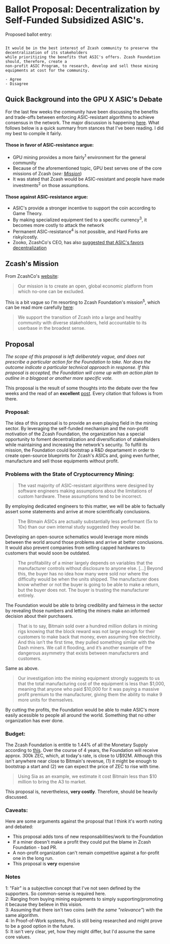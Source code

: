 # Ballot Proposal: Decentralization by Self-Funded Subsidized ASIC's.

Proposed ballot entry:

```

It would be in the best interest of Zcash community to preserve the decentralization of its stakeholders 
while prioritizing the benefits that ASIC's offers. Zcash Foundation should, therefore, create a 
non-profit ASIC Program, to research, develop and sell those mining equipments at cost for the community.

- Agree
- Disagree
```

## Quick Background into the GPU X ASIC's Debate

For the last few weeks the community have been discussing the benefits and trade-offs between enforcing ASIC-resistant algorithms to achieve consensus in the network. The major discussion is happening [here](https://forum.z.cash/t/let-s-talk-about-asic-mining/27353). What follows below is a quick summary from stances that I've been reading. I did my best to compile it fairly.

 #### Those in favor of ASIC-resistance argue:
 + GPU mining provides a more fairly<sup>1</sup> environment for the general community 
 + Because of the aforementioned topic, GPU best serves one of the core missions of Zcash (*see: [Mission](#zcashs-mission)*)
 + It was stated that Zcash would be ASIC-resistant and people have made investments<sup>2</sup> on those assumptions. 
 
 #### Those against ASIC-resistance argue:
 + ASIC's provide a stronger incentive to support the coin according to Game Theory.
 + By making specialized equipment tied to a specific currency<sup>3</sup>, it becomes more costly to attack the network
 + Permanent ASIC-resistance<sup>4</sup> is not possible, and Hard Forks are risky/costly.
 + Zooko, ZcashCo's CEO, has also [suggested that ASIC's favors decentralization](https://forum.z.cash/t/let-s-talk-about-asic-mining/27353/151)

## Zcash's Mission

From ZcashCo's [website](https://z.cash/support/faq.html#zcash-mission): 

> Our mission is to create an open, global economic platform from which no-one can be excluded.

This is a bit vague so I'm resorting to Zcash Foundation's mission<sup>5</sup>, which can be read more carefully [here](https://github.com/ZcashFoundation/ZcashFoundation/blob/master/MISSION.md):

> We support the transition of Zcash into a large and healthy community with diverse stakeholders, held accountable to its userbase in the broadest sense. 


## Proposal
  *The scope of this proposal is left deliberately vague, and does not prescribe a particular action for the Foundation to take. Nor does the outcome indicate a particular technical approach in response. If this proposal is accepted, the Foundation will come up with an action plan to outline in a blogpost or another more specific vote.* 

 This proposal is the result of some thoughts into the debate over the few weeks and the read of an **excellent** [post](https://blog.sia.tech/the-state-of-cryptocurrency-mining-538004a37f9b). Every citation that follows is from there.

 ### Proposal: 
  The idea of this proposal is to provide an even playing field in the mining sector. By leveraging the self-funded mechanism and the non-profit motivation of the Zcash Foundation, the organization has a special opportunity to foment decentralization and diversification of stakeholders while maintaining and increasing the network's security. 
  To fulfill its mission, the Foundation could bootstrap a R&D departament in order to create open-source blueprints for Zcash's ASICs and, going even further, manufacture and sell those equipments without profit. 

 ### Problems with the State of Cryptocurrency Mining:

> The vast majority of ASIC-resistant algorithms were designed by software engineers making assumptions about the limitations of custom hardware. These assumptions tend to be incorrect.

By employing dedicated engineers to this matter, we will be able to factually assert some statements and arrive at more scientifically conclusions.  

>  The Bitmain ASICs are actually substantially less performant (5x to 10x) than our own internal study suggested they would be.

Developing an open-source schematics would leverage more minds between the world around those problems and arrive at better conclusions. It would also prevent companies from selling capped hardwares to customers that would soon be outdated.

> The profitability of a miner largely depends on variables that the manufacturer controls without disclosure to anyone else. [...] Beyond this, the buyer has no idea how many were sold nor where the difficulty would be when the units shipped. The manufacturer does know whether or not the buyer is going to be able to make a return, but the buyer does not. The buyer is trusting the manufacturer entirely.

The Foundation would be able to bring credibility and fairness in the sector by revealing those numbers and letting the miners make an informed decision about their purchasers. 

> That is to say, Bitmain sold over a hundred million dollars in mining rigs knowing that the block reward was not large enough for their customers to make back that money, even assuming free electricity. And this isn’t the first time, they pulled something similar with the Dash miners. We call it flooding, and it’s another example of the dangerous asymmetry that exists between manufacturers and customers.

Same as above.

> Our investigation into the mining equipment strongly suggests to us that the total manufacturing cost of the equipment is less than $1,000, meaning that anyone who paid $10,000 for it was paying a massive profit premium to the manufacturer, giving them the ability to make 9 more units for themselves. 

By cutting the profits, the Foundation would be able to make ASIC's more easily acessible to people all around the world. Something that no other organization has ever done.


 ### Budget:

 The Zcash Foundation is entitle to 1.44% of all the Monetary Supply according to [this](https://blog.z.cash/continued-funding-and-transparency/). Over the course of 4 years, the Foundation will receive approx. 300k ZEC, which, at today's rate, is close to U$92M.
Although this isn't anywhere near close to Bitmain's revenue, (1) it might be enough to bootstrap a start and (2) we can expect the price of ZEC to rise with time. 

> Using Sia as an example, we estimate it cost Bitmain less than $10 million to bring the A3 to market. 

This proposal is, nevertheless, **very costly**. Therefore, should be heavily discussed.

 ### Caveats:

Here are some arguments against the proposal that I think it's worth noting and debated: 

+ This proposal adds tons of new responsabilities/work to the Foundation
+ If a miner doesn't make a profit they could put the blame in Zcash Foundation - bad PR.
+ A non-profit organization can't remain competitive against a for-profit one in the long run.
+ This proposal is **very** expensive

### Notes

1: "Fair" is a subjective concept that I've not seen defined by the supporters. So common-sense is required here.  
2: Ranging from buying mining equipments to simply supporting/promoting it because they believe in this vision.  
3: Assuming that there isn't two coins (*with the same "relevance"*) with the same algorithm.  
4: In Proof-of-Work systems, PoS is still being researched and might prove to be a good option in the future.     
5: It isn't very clear, yet, how they might differ, but I'd assume the same core values. 
  


